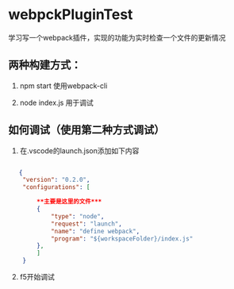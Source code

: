 # webpckPluginTest
学习写一个webpack插件，实现的功能为实时检查一个文件的更新情况


## 两种构建方式：

1. npm start 使用webpack-cli

2. node index.js  用于调试


## 如何调试（使用第二种方式调试）

1. 在.vscode的launch.json添加如下内容

```json

   {
    "version": "0.2.0",
    "configurations": [

        **主要是这里的文件***
        {
            "type": "node",
            "request": "launch",
            "name": "define webpack",
            "program": "${workspaceFolder}/index.js"
        },
        ]
    }


```

2. f5开始调试




